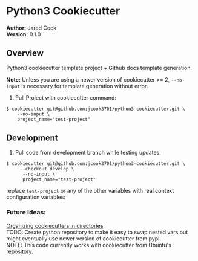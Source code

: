 # Python3 Cookiecutter

__Author:__ Jared Cook  
__Version:__ 0.1.0  

## Overview
Python3 cookiecutter template project + Github docs template generation.  

__Note:__ Unless you are using a newer version of cookiecutter >= 2, ```--no-input``` is necessary for template generation without error.  

1. Pull Project with cookiecutter command:  
``` shell
$ cookiecutter git@github.com:jcook3701/python3-cookiecutter.git \
	--no-input \
	project_name="test-project"  
```

## Development

1. Pull code from development branch while testing updates.  

``` shell
$ cookiecutter git@github.com:jcook3701/python3-cookiecutter.git \
	 --checkout develop \
	  --no-input \
	  project_name="test-project"
```
replace ```test-project``` or any of the other variables with real context configuration variables:  

### Future Ideas:  
[Organizing cookiecutters in directories](https://cookiecutter.readthedocs.io/en/latest/advanced/directories.html#organizing-cookiecutters-in-directories)  
TODO: Create python repository to make it easy to swap nested vars but might eventually use newer version of cookiecutter from pypi.  
NOTE: This code currently works with cookiecutter from Ubuntu's repository.  
